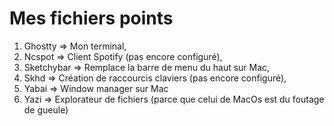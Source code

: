 # Mes fichiers points

1) Ghostty    => Mon terminal,
2) Ncspot     => Client Spotify (pas encore configuré),
3) Sketchybar => Remplace la barre de menu du haut sur Mac,
4) Skhd       => Création de raccourcis claviers (pas encore configuré),
5) Yabai      => Window manager sur Mac
6) Yazi       => Explorateur de fichiers (parce que celui de MacOs est du foutage de gueule)
